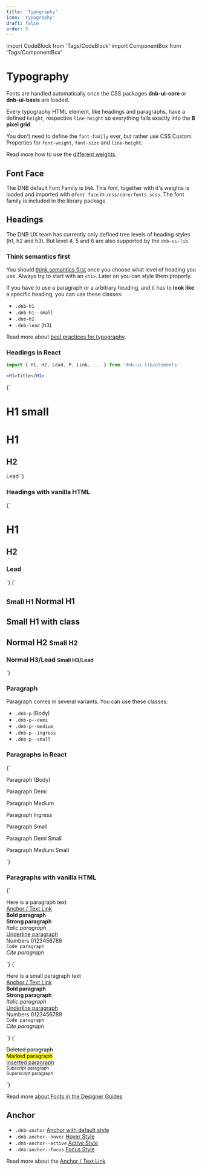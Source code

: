 ```yaml
---
title: 'Typography'
icon: 'typography'
draft: false
order: 5
---
```


import CodeBlock from 'Tags/CodeBlock'
import ComponentBox from 'Tags/ComponentBox'

# Typography

Fonts are handled automatically once the CSS packages **dnb-ui-core** or **dnb-ui-basis** are loaded.

Every typography HTML element, like headings and paragraphs, have a defined `height`, respective `line-height` so everything falls exactly into the **8 pixel grid**.

You don't need to define the `font-family` ever, but rather use CSS Custom Properties for `font-weight`, `font-size` and `line-height`.

Read more how to use the [different weights](/uilib/typography/font-weights/).

## Font Face

The DNB default Font Family is `DNB`. This font, together with it's weights is loaded and imported with `@font-face` in `/css/core/fonts.scss`. The font family is included in the library package.

## Headings

The DNB UX team has currently only defined tree levels of heading styles (h1, h2 and h3). But level 4, 5 and 6 are also supported by the `dnb-ui-lib`.

### Think semantics first

You should [think semantics first](/uilib/usage/best-practices/for-typography#headings-and-styling) once you choose what level of heading you use. Always try to start with an `<h1>`. Later on you can style them properly.

If you have to use a paragraph or a arbitrary heading, and it has to **look like** a specific heading, you can use these classes:

- `.dnb-h1`
- `.dnb-h1--small`
- `.dnb-h2`
- `.dnb-lead` (h3)

Read more about [best practices for typography](/uilib/usage/best-practices/for-typography).

### Headings in React

```jsx
import { H1, H2, Lead, P, Link, ... } from 'dnb-ui-lib/elements'

<H1>Title</H1>
```

<ComponentBox hideOnTest caption="Default Heading typography using React JSX">
{`
<H1 style_type="small">H1 small</H1>
<H1>H1</H1>
<H2>H2</H2>
<Lead>Lead</Lead>
`}
</ComponentBox>

### Headings with vanilla HTML

<CodeBlock reactLive hideCode caption="Default Heading typography">
{`
<h1 className="dnb-h1">H1</h1>
<h2 className="dnb-h2">H2</h2>
<h3 className="dnb-lead">Lead</h3>
`}
</CodeBlock>

<CodeBlock reactLive hideCode data-dnb-test="heading-additional" caption="Additional Heading typography">
{`
<article>
  <h1 className="dnb-h1">
    <small>Small H1</small> Normal H1
  </h1>
  <h1 className="dnb-h1 dnb-h1--small">Small H1 with class</h1>
  <h2 className="dnb-h2">
    Normal H2 <small>Small H2</small>
  </h2>
  <h3 className="dnb-lead">
    Normal H3/Lead <small>Small H3/Lead</small>
  </h3>
</article>
`}
</CodeBlock>

### Paragraph

Paragraph comes in several variants. You can use these classes:

- `.dnb-p` (Body)
- `.dnb-p--demi`
- `.dnb-p--medium`
- `.dnb-p--ingress`
- `.dnb-p--small`

### Paragraphs in React

  <ComponentBox hideOnTest caption="Default paragraph typography using React JSX">
  {`
  <P>Paragraph (Body)</P>
  <P style_type="demi">Paragraph Demi</P>
  <P style_type="medium">Paragraph Medium</P>
  <P style_type="ingress">Paragraph Ingress</P>
  <P style_type="small">Paragraph Small</P>
  <P style_type="small demi">Paragraph Demi Small</P>
  <P style_type="small medium">Paragraph Medium Small</P>
  `}
  </ComponentBox>

### Paragraphs with vanilla HTML

<CodeBlock reactLive hideCode data-dnb-test="paragraph-default" caption="Default Paragraph styles">
{`
<p className="dnb-p">
  Here is a paragraph text<br />
  <a href="/" className="dnb-anchor">Anchor / Text Link</a><br />
  <b>Bold paragraph</b><br />
  <strong>Strong paragraph</strong><br />
  <i>Italic paragraph</i><br />
  <u>Underline paragraph</u><br />
  Numbers 0123456789<br />
  <code className="dnb-code">Code paragraph</code><br />
  <cite>Cite paragraph</cite><br />
</p>
`}
</CodeBlock>

<CodeBlock reactLive hideCode data-dnb-test="paragraph-small" caption="Paragraph with small font-size">
{`
<p className="dnb-p dnb-p--small">
  Here is a small paragraph text<br />
  <a href="/" className="dnb-anchor">Anchor / Text Link</a><br />
  <b>Bold paragraph</b><br />
  <strong>Strong paragraph</strong><br />
  <i>Italic paragraph</i><br />
  <u>Underline paragraph</u><br />
  Numbers 0123456789<br />
  <code className="dnb-code">Code paragraph</code><br />
  <cite>Cite paragraph</cite><br />
</p>
`}
</CodeBlock>

<CodeBlock reactLive hideCode data-dnb-test="paragraph-additional" caption="Additional Paragraph formatting (not defined yet)">
{`
<p className="dnb-p">
  <del>Deleted paragraph</del><br />
  <mark>Marked paragraph</mark><br />
  <ins>Inserted paragraph</ins><br />
  <sub>Subscript paragraph</sub><br />
  <sup>Superscript paragraph</sup><br />
</p>
`}
</CodeBlock>

Read more [about Fonts in the Designer Guides](/quickguide-designer/fonts/)

## Anchor

- `.dnb-anchor` <a href="/" class="dnb-anchor">Anchor with default style</a>
- `.dnb-anchor--hover` <a href="/" class="dnb-anchor dnb-anchor--hover">Hover Style</a>
- `.dnb-anchor--active` <a href="/" class="dnb-anchor dnb-anchor--active">Active Style</a>
- `.dnb-anchor--focus` <a href="/" class="dnb-anchor dnb-anchor--focus">Focus Style</a>

Read more about the [Anchor / Text Link](/uilib/elements/anchor)
